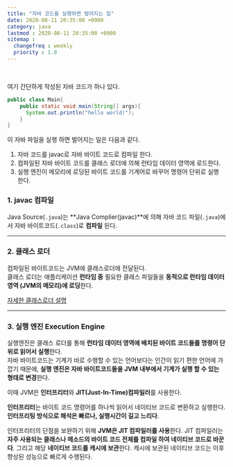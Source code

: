 ```yaml
---
title: "자바 코드를 실행하면 벌어지는 일"
date: 2020-08-11 20:35:00 +0900
category: java
lastmod : 2020-08-11 20:35:00 +0900
sitemap :
  changefreq : weekly
  priority : 1.0
---
```


<br>

여기 간단하게 작성된 자바 코드가 하나 있다.

```java
public class Main{
    public static void main(String[] args){
      System.out.println("hello world!");
    }
}
```

이 자바 파일을 실행 하면 벌어지는 일은 다음과 같다.  
  
1. 자바 코드를 javac로 자바 바이트 코드로 컴파일 한다.
2. 컴파일된 자바 바이트 코드를 클래스 로더에 의해 런타임 데이터 영역에 로드한다.
3. 실행 엔진이 메모리에 로딩된 바이트 코드를 기계어로 바꾸어 명령어 단위로 실행 한다.

### 1. javac 컴파일

Java Source(`.java`)는 **Java Complier(javac)**에 의해 자바 코드 파일(`.java`)에서 자바 바이트코드(`.class`)로 **컴파일** 된다.

---

### 2. 클래스 로더

컴파일된 바이트코드는 JVM에 클래스로더에 전달된다.  
클래스 로더는 애플리케이션 **런타임 중** 필요한 클래스 파일들을 **동적으로 런타임 데이터 영역 (JVM의 메모리)에 로딩**한다.  
  
[자세한 클래스로더 설명](https://kingjakeu.github.io/study/2020/08/10/class-loader/)

---

### 3. 실행 엔진 Execution Engine

실행엔진은 클래스 로더를 통해 **런타임 데이터 영역에 배치된 바이트 코드들를 명령어 단위로 읽어서 실행**한다.  
자바 바이트코드는 기계가 바로 수행할 수 있는 언어보다는 인간이 읽기 편한 언어에 가깝기 때문에, **실행 엔진은 자바 바이트코드들을 JVM 내부에서 기계가 실행 할 수 있는 형태로 변경**한다.  
  
이때 JVM은 **인터프리터**와 **JIT(Just-In-Time)컴파일러**를 사용한다.  
  
**인터프리터**는 바이트 코드 명령어를 하나씩 읽어서 네이티브 코드로 변환하고 실행한다. **인터프리팅 방식으로 해석은 빠르나, 실행시간이 길고 느리다**.  
  
인터프리터의 단점을 보완하기 위해 **JVM은 JIT 컴파일러를 사용**한다. JIT 컴파일러는 **자주 사용되는 클래스나 메소드의 바이트 코드 전체를 컴파일 하여 네이티브 코드로 바꾼다**. 그리고 해당 **네이티브 코드를 캐시에 보관**한다. 캐시에 보관된 네이티브 코드는 이후 향상된 성능으로 빠르게 수행된다.
